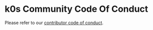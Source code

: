 # k0s Community Code Of Conduct

Please refer to our [contributor code of conduct](contributors/CODE_OF_CONDUCT.md).
